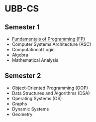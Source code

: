 # UBB-CS
## Semester 1
- [Fundamentals of Programming (FP)](https://github.com/protdm22/UBB-FP)
- Computer Systems Architecture (ASC)
- Computational Logic
- Algebra
- Mathematical Analysis
## Semester 2
- Object-Oriented Programming (OOP)
- Data Structures and Algorithms (DSA)
- Operating Systems (OS)
- Graphs
- Dynamic Systems
- Geometry
